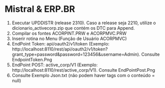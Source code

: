 # Mistral & ERP.BR
1. Executar UPDDISTR (release 2310). Caso a release seja 2210, utilize o dicionario_activecorp.zip que contém os DTC para Append.
2. Compilar os fontes ACORPINT.PRW e ACORPMVC.PRW
3. Inserir rotina no Menu (Função de Usuário ACORPMVC)
4. EndPoint Token: api/oauth2/v1/token (Exemplo: http://localhost:8110/rest/api/oauth2/v1/token?grant_type=password&password=123456&username=Admin). Consulte EndpointToken.Png
5. EndPoint POST: active_corp/V1 (Exemplo: http://localhost:8110/rest/active_corp/V1). Consulte EndPointPost.Png
6. Consulte Exemplo Json.txt (não podem haver tags com o conteúdo = null)
   
